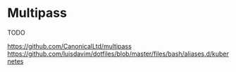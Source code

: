 # Multipass

TODO

https://github.com/CanonicalLtd/multipass
https://github.com/luisdavim/dotfiles/blob/master/files/bash/aliases.d/kubernetes
